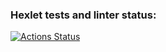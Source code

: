 ### Hexlet tests and linter status:
[![Actions Status](https://github.com/DmitryNikolaev98/qa-engineer-project-84/workflows/hexlet-check/badge.svg)](https://github.com/DmitryNikolaev98/qa-engineer-project-84/actions)